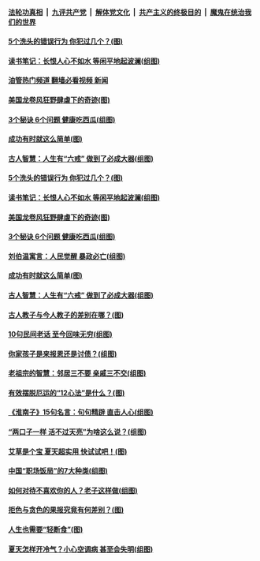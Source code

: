 ####  [法轮功真相](../../../../basic/blob/master/README.md?t=07021801) &nbsp;|&nbsp; [九评共产党](../../../../9ping.md/blob/master/README.md?t=07021801) &nbsp;|&nbsp; [解体党文化](../../../../jtdwh.md/blob/master/README.md?t=07021801)  &nbsp;|&nbsp; [共产主义的终极目的](../../../../gczydzjmd.md/blob/master/README.md?t=07021801) &nbsp;|&nbsp; [魔鬼在统治我们的世界](../../../../mgztzwmdsj.md/blob/master/README.md?t=07021801) 

#### [5个洗头的错误行为 你犯过几个？(图)](../pages/p8/1010189.md?t=07021801) 

#### [读书笔记：长恨人心不如水 等闲平地起波澜(组图)](../pages/p8/1009456.md?t=07021801) 

#### [油管热门频道 翻墙必看视频 新闻](http://45.76.130.85:81/youtube.html?07021801)

#### [美国龙卷风狂野肆虐下的奇迹(图)](../pages/p8/1010580.md?t=07021801) 

#### [3个秘诀 6个问题 健康吃西瓜(组图)](../pages/p8/1010521.md?t=07021801) 

#### [成功有时就这么简单(图)](../pages/p8/1010420.md?t=07021801) 

#### [古人智慧：人生有“六戒” 做到了必成大器(组图)](../pages/p8/1010478.md?t=07021801) 

#### [5个洗头的错误行为 你犯过几个？(图)](../pages/p8/1010189.md?t=07021801) 

#### [读书笔记：长恨人心不如水 等闲平地起波澜(组图)](../pages/p8/1009456.md?t=07021801) 

#### [美国龙卷风狂野肆虐下的奇迹(图)](../pages/p8/1010580.md?t=07021801) 

#### [3个秘诀 6个问题 健康吃西瓜(组图)](../pages/p8/1010521.md?t=07021801) 

#### [刘伯温寓言：人民觉醒 暴政必亡(组图)](../pages/p8/1010564.md?t=07021801) 

#### [成功有时就这么简单(图)](../pages/p8/1010420.md?t=07021801) 

#### [古人智慧：人生有“六戒” 做到了必成大器(组图)](../pages/p8/1010478.md?t=07021801) 

#### [古人教子与今人教子的差别在哪？(图)](../pages/p8/1010414.md?t=07021801) 

#### [10句民间老话 至今回味无穷(组图)](../pages/p8/1009331.md?t=07021801) 

#### [你家孩子是来报恩还是讨债？(组图)](../pages/p8/1010398.md?t=07021801) 

#### [老祖宗的智慧：邻居三不要 亲戚三不交(组图)](../pages/p8/1010389.md?t=07021801) 

#### [有效摆脱厄运的“12心法”是什么？(图)](../pages/p8/1010225.md?t=07021801) 

#### [《淮南子》15句名言：句句精辟 直击人心(组图)](../pages/p8/1010327.md?t=07021801) 

#### [“两口子一样 活不过天亮”为啥这么说？(组图)](../pages/p8/1010297.md?t=07021801) 

#### [艾草是个宝 夏天超实用 快试试吧！(图)](../pages/p8/1010206.md?t=07021801) 

#### [中国“职场饭局”的7大种类(组图)](../pages/p8/1007503.md?t=07021801) 

#### [如何对待不喜欢你的人？老子这样做(组图)](../pages/p8/1009337.md?t=07021801) 

#### [拒色与贪色的果报究竟有何差别？(图)](../pages/p8/1009998.md?t=07021801) 

#### [人生也需要“轻断食”(图)](../pages/p8/1009987.md?t=07021801) 

#### [夏天怎样开冷气？小心空调病 甚至会失明(组图)](../pages/p8/1010031.md?t=07021801) 

<img src='http://gfw-breaker.win/goodnews/indexes/p8.md' width='0px' height='0px'/>
